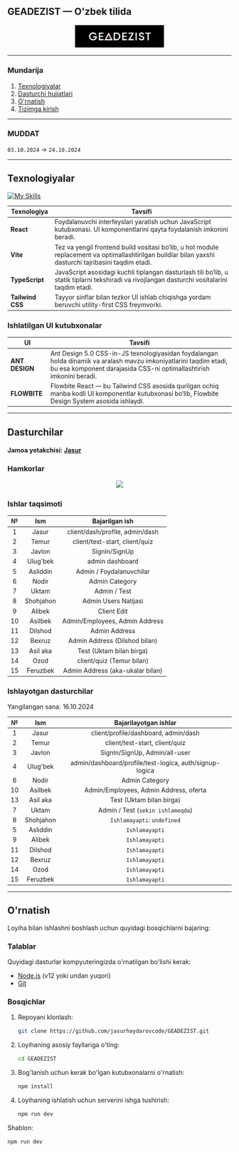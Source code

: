 ## GEADEZIST — O'zbek tilida  

<div align="center">  
  <img src="../GEADEZIST.png" width="200">  
</div>  

---

### Mundarija  
1. [Texnologiyalar](#texnologiyalar)  
2. [Dasturchi hujjatlari](#dasturchilar)  
3. [O'rnatish](#o-rnatish)  
4. [Tizimga kirish](#tizimga-kirish)  

---

### MUDDAT  
`03.10.2024` → `24.10.2024`  

---

## Texnologiyalar  
[![My Skills](https://skillicons.dev/icons?i=react,vite,ts,tailwind)]()  

| **Texnologiya**   | **Tavsifi** |  
|-------------------|-------------|  
| **React**         | Foydalanuvchi interfeyslari yaratish uchun JavaScript kutubxonasi. UI komponentlarini qayta foydalanish imkonini beradi. |  
| **Vite**          | Tez va yengil frontend build vositasi bo‘lib, u hot module replacement va optimallashtirilgan buildlar bilan yaxshi dasturchi tajribasini taqdim etadi. |  
| **TypeScript**    | JavaScript asosidagi kuchli tiplangan dasturlash tili bo‘lib, u statik tiplarni tekshiradi va rivojlangan dasturchi vositalarini taqdim etadi. |  
| **Tailwind CSS**  | Tayyor sinflar bilan tezkor UI ishlab chiqishga yordam beruvchi utility-first CSS freymvorki. |  

### Ishlatilgan UI kutubxonalar  
| **UI**     | **Tavsifi** |  
|------------|-------------|  
| **ANT DESIGN** | Ant Design 5.0 CSS-in-JS texnologiyasidan foydalangan holda dinamik va aralash mavzu imkoniyatlarini taqdim etadi, bu esa komponent darajasida CSS-ni optimallashtirish imkonini beradi. |  
| **FLOWBITE**   | Flowbite React — bu Tailwind CSS asosida qurilgan ochiq manba kodli UI komponentlar kutubxonasi bo‘lib, Flowbite Design System asosida ishlaydi. |  

---

## Dasturchilar  

#### Jamoa yetakchisi: [Jasur](https://github.com/jasurhaydarovcode)  

### Hamkorlar  
<p align="center">  
  <a href="https://github.com/jasurhaydarovcode/GEADEZIST/graphs/contributors">  
    <img src="https://contrib.rocks/image?repo=jasurhaydarovcode/GEADEZIST">  
  </a>  
</p>  

<div align="center">  
<h3 align="left">Ishlar taqsimoti</h3>  

|  №  |   Ism      |     Bajarilgan ish     |  
| :-: | :--------: | :--------------------: |  
|  1  |   Jasur    | client/dash/profile, admin/dash |  
|  2  |   Temur    | client/test-start, client/quiz |  
|  3  |  Javlon    | SignIn/SignUp          |  
|  4  | Ulug'bek   | admin dashboard        |  
|  5  | Asliddin   | Admin / Foydalanuvchilar |  
|  6  |   Nodir    | Admin Category         |  
|  7  |   Uktam    | Admin / Test           |  
|  8  | Shohjahon  | Admin Users Natijasi   |  
|  9  |  Alibek    | Client Edit            |  
| 10  |  Asilbek   | Admin/Employees, Admin Address |  
| 11  |  Dilshod   | Admin Address          |  
| 12  |  Bexruz    | Admin Address (Dilshod bilan) |  
| 13  | Asil aka   | Test (Uktam bilan birga) |  
| 14  |   Ozod     | client/quiz (Temur bilan) |  
| 15  | Feruzbek   | Admin Address (aka-ukalar bilan) |  

<div align="left">  
<h3>Ishlayotgan dasturchilar</h3>  
<p>Yangilangan sana: 16.10.2024</p>  
</div>  

|  №  |   Ism      |     Bajarilayotgan ishlar     |  
| :-: | :--------: | :----------------------------: |  
|  1  |   Jasur    | client/profile/dashboard, admin/dash |  
|  2  |   Temur    | client/test-start, client/quiz |  
|  3  |  Javlon    | SignIn/SignUp, Admin/all-user |  
|  4  | Ulug'bek   | admin/dashboard/profile/test-logica, auth/signup-logica |  
|  6  |   Nodir    | Admin Category |  
| 10  |  Asilbek   | Admin/Employees, Admin Address, oferta |  
| 13  | Asil aka   | Test (Uktam bilan birga) |  
|  7  |   Uktam    | Admin / Test (`sekin ishlamoqda`) |  
|  8  | Shohjahon  | `Ishlamayapti`: `undefined` |  
|  5  | Asliddin   | `Ishlamayapti` |  
|  9  |  Alibek    | `Ishlamayapti` |  
| 11  |  Dilshod   | `Ishlamayapti` |  
| 12  |  Bexruz    | `Ishlamayapti` |  
| 14  |   Ozod     | `Ishlamayapti` |  
| 15  | Feruzbek   | `Ishlamayapti` |  
</div>  

---

## O'rnatish  
Loyiha bilan ishlashni boshlash uchun quyidagi bosqichlarni bajaring:  

### Talablar  
Quyidagi dasturlar kompyuteringizda o'rnatilgan bo'lishi kerak:  
- [Node.js](https://nodejs.org/) (v12 yoki undan yuqori)  
- [Git](https://git-scm.com/)  

### Bosqichlar  
1. Repoyani klonlash:  
   ```bash
   git clone https://github.com/jasurhaydarovcode/GEADEZIST.git
   ```
2. Loyihaning asosiy fayllariga o'ting:  
   ```bash
   cd GEADEZIST
   ```
3. Bog'lanish uchun kerak bo'lgan kutubxonalarni o'rnatish:  
   ```bash
   npm install
   ```
4. Loyihaning ishlatish uchun serverini ishga tushirish:  
   ```bash
   npm run dev
   ```

Shablon:  
   ```bash
   npm run dev
   ```
